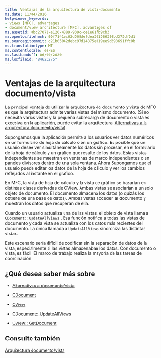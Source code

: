 ```yaml
---
title: Ventajas de la arquitectura de vista-documento
ms.date: 11/04/2016
helpviewer_keywords:
- views [MFC], advantages
- document/view architecture [MFC], advantages of
ms.assetid: 0bc27071-e120-4889-939c-ce1e61fb9cb3
ms.openlocfilehash: 80f7141ec62d509defdea361586399bd375df0d1
ms.sourcegitcommit: c21b05042debc97d14875e019ee9d698691ffc0b
ms.translationtype: MT
ms.contentlocale: es-ES
ms.lasthandoff: 06/09/2020
ms.locfileid: "84623275"
---
```

# <a name="advantages-of-the-documentview-architecture"></a>Ventajas de la arquitectura documento/vista

La principal ventaja de utilizar la arquitectura de documento y vista de MFC es que la arquitectura admite varias vistas del mismo documento. (Si no necesita varias vistas y la pequeña sobrecarga de documento o vista es excesiva en la aplicación, puede evitar la arquitectura. [Alternativas a la arquitectura documento/vista](alternatives-to-the-document-view-architecture.md)).

Supongamos que la aplicación permite a los usuarios ver datos numéricos en un formulario de hoja de cálculo o en un gráfico. Es posible que un usuario desee ver simultáneamente los datos sin procesar, en el formulario de la hoja de cálculo y un gráfico que resulte de los datos. Estas vistas independientes se muestran en ventanas de marco independientes o en paneles divisores dentro de una sola ventana. Ahora Supongamos que el usuario puede editar los datos de la hoja de cálculo y ver los cambios reflejados al instante en el gráfico.

En MFC, la vista de hoja de cálculo y la vista de gráfico se basarían en distintas clases derivadas de CView. Ambas vistas se asociarían a un solo objeto de documento. El documento almacena los datos (o quizás los obtiene de una base de datos). Ambas vistas acceden al documento y muestran los datos que recuperan de ella.

Cuando un usuario actualiza una de las vistas, el objeto de vista llama a `CDocument::UpdateAllViews` . Esa función notifica a todas las vistas del documento y cada vista se actualiza con los datos más recientes del documento. La única llamada a `UpdateAllViews` sincroniza las distintas vistas.

Este escenario sería difícil de codificar sin la separación de datos de la vista, especialmente si las vistas almacenaban los datos. Con documento o vista, es fácil. El marco de trabajo realiza la mayoría de las tareas de coordinación.

## <a name="what-do-you-want-to-know-more-about"></a>¿Qué desea saber más sobre

- [Alternativas a documento/vista](alternatives-to-the-document-view-architecture.md)

- [CDocument](reference/cdocument-class.md)

- [CView](reference/cview-class.md)

- [CDocument:: UpdateAllViews](reference/cdocument-class.md#updateallviews)

- [CView:: GetDocument](reference/cview-class.md#getdocument)

## <a name="see-also"></a>Consulte también

[Arquitectura documento/vista](document-view-architecture.md)
